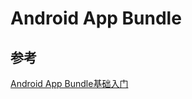 # Android App Bundle

## 参考

[Android App Bundle基础入门](https://blog.csdn.net/yingaizhu/article/details/119424235)